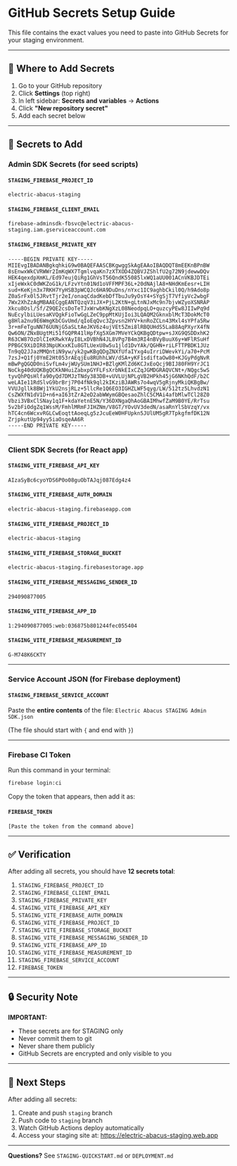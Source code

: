 # GitHub Secrets Setup Guide

This file contains the exact values you need to paste into GitHub Secrets for your staging environment.

---

## 📍 Where to Add Secrets

1. Go to your GitHub repository
2. Click **Settings** (top right)
3. In left sidebar: **Secrets and variables** → **Actions**
4. Click **"New repository secret"**
5. Add each secret below

---

## 🔐 Secrets to Add

### Admin SDK Secrets (for seed scripts)

#### `STAGING_FIREBASE_PROJECT_ID`
```
electric-abacus-staging
```

#### `STAGING_FIREBASE_CLIENT_EMAIL`
```
firebase-adminsdk-fbsvc@electric-abacus-staging.iam.gserviceaccount.com
```

#### `STAGING_FIREBASE_PRIVATE_KEY`
```
-----BEGIN PRIVATE KEY-----
MIIEvgIBADANBgkqhkiG9w0BAQEFAASCBKgwggSkAgEAAoIBAQDQT8mEEKnBPnBW
8sEnwxWkCVRWWr2ImKqWX7TgmlvqaKn7zXTXOD4ZQBVJZShlfU2g72N9jdewwDQv
HEK4qexdpXmKL/Ed97eujQiRg1GhVsT56QndK55085lxWQ1aUU001ACnVKBJDTEi
xIjeWxkC0dWKZoG1k/LFzvYtn01Nd1oVFFMPF36L+20dNAjlA8+NHdKmEesr+LIH
sud+KeKjn3x7RKH7YyHSB3pWCQJc6HA9DuDns/nYxc1IC9aghbCkil0Q/h9Ado8p
Z0aSrFx0l5JRvtTjr2eI/onaqCdadKebDfTbuJu9yOsY4+SYgSjT7VfiyVc2wbgF
7Wx2XhZzAgMBAAECggEANTQzqV3iJX+PjL2KtN+gLtnNJxMc9n7bjvWZyoXSNRAP
Xkcu8Osl/Sf/Z9QE2csDoTeTJxWrwbKNgXzL08NeodpqLO+quzcyPEw8JIIwPq9d
NuEcylbiLUesaKVQgkFioTwGgLZeC9ppMtKUjIoi3LQAQM2GknxblMcT3DokMcT0
g8Hla2nu9E6WmgKbCGvUmd/qIoEqQvc3Zpvsn2HYV+knRoZCLn43Mxl4sYPfa5Rw
3r+mFeTguNN76UUNjG5aSLtAeJKV6z4ujVEt5Zmi8lRBQUHdS5LaB8AqPXyrX4fN
Qw6ON/ZNxBUgtMi51fGQPR41lHpfXg5XGm7MVeYCkQKBgQDtpw+sJXG9QSDDxhK2
R63CW87OzDlCIeKRwkYAyI8LxDVBhN4JL8VPg7B4m3RI4nBVyBuuX6y+WFlRSuHf
PPBGC9XiDIR83NpUKxxKIu8GTLUexU8w5u1jld1DvYAk/QGHN+riLFTTPBDK1JUz
Tn9qQ2JJazMMQntiN9yw/yk2gwKBgQDgZNXfUfaIYxg4uIrriDWevkYi/a70+PcM
7zsJ+Q1fj0YmE2Ht053rAEqjEu8RUhhLWV/dSA+yKF1sdiftaOw80+KJGyPdgNvR
mBwPgQGQD0niSvfLm4vjWUySUm1NHJ+BZlgKMlZd6KCJxEoQcj9BIJ80FH9YrJC1
NoCkg40dUQKBgQCKkNHuiZabxpGYFLFsXrbNkEIxCZqJGMDGRAQVCNt+/NQgc5wS
tyvQhPQsHlfa90yQd7DMJzTNdy383DB+vUVLUjNPLgVB2HPkh45jG6NKhQdF/b2C
weLAIe11RdSlvG9brBrj7P04fNk9ql2kIKziBJAWRs7o4wqV5gRjnyMkiQKBgBw/
VVUJgllk8BWj1YkU2nsjRLz+5llcRe1Q6EO3IGHZLWF5qyg/LW/512tz5LhvdzN1
CsZWXfN1dV1D+n6+aI63tZrA2eD2abWWymGBQesaoZhlC5CMAi4afbMlwTCl28Z0
Vbzi3VBxClSNay1q1F+kdaYetnE5N/Y36DXNgaQhAoGBAIMhwfZaM9B0YE/RrTsu
5v2bFiOdgZq1WssM/FmhlMRmFJIHZNm/V8GT/YOvUV3dedN/asaRnYlSbVzqY/vx
hTC4cn6WcxvRGLCwEoqttAoeqLg5zJcuEeW0HFUpkn5JUlUM5gR7TpkgfmfDK12N
ZrjpkutUp94yy5iaOsqeAA6R
-----END PRIVATE KEY-----
```

---

### Client SDK Secrets (for React app)

#### `STAGING_VITE_FIREBASE_API_KEY`
```
AIzaSyBc6cyoYDS6P0o08guObTAJqj087Edg4z4
```

#### `STAGING_VITE_FIREBASE_AUTH_DOMAIN`
```
electric-abacus-staging.firebaseapp.com
```

#### `STAGING_VITE_FIREBASE_PROJECT_ID`
```
electric-abacus-staging
```

#### `STAGING_VITE_FIREBASE_STORAGE_BUCKET`
```
electric-abacus-staging.firebasestorage.app
```

#### `STAGING_VITE_FIREBASE_MESSAGING_SENDER_ID`
```
294090877005
```

#### `STAGING_VITE_FIREBASE_APP_ID`
```
1:294090877005:web:036875b801244fec055404
```

#### `STAGING_VITE_FIREBASE_MEASUREMENT_ID`
```
G-M748K6CKTY
```

---

### Service Account JSON (for Firebase deployment)

#### `STAGING_FIREBASE_SERVICE_ACCOUNT`

Paste the **entire contents** of the file:
`Electric Abacus STAGING Admin SDK.json`

(The file should start with `{` and end with `}`)

---

### Firebase CI Token

Run this command in your terminal:
```bash
firebase login:ci
```

Copy the token that appears, then add it as:

#### `FIREBASE_TOKEN`
```
[Paste the token from the command above]
```

---

## ✅ Verification

After adding all secrets, you should have **12 secrets total**:

1. `STAGING_FIREBASE_PROJECT_ID`
2. `STAGING_FIREBASE_CLIENT_EMAIL`
3. `STAGING_FIREBASE_PRIVATE_KEY`
4. `STAGING_VITE_FIREBASE_API_KEY`
5. `STAGING_VITE_FIREBASE_AUTH_DOMAIN`
6. `STAGING_VITE_FIREBASE_PROJECT_ID`
7. `STAGING_VITE_FIREBASE_STORAGE_BUCKET`
8. `STAGING_VITE_FIREBASE_MESSAGING_SENDER_ID`
9. `STAGING_VITE_FIREBASE_APP_ID`
10. `STAGING_VITE_FIREBASE_MEASUREMENT_ID`
11. `STAGING_FIREBASE_SERVICE_ACCOUNT`
12. `FIREBASE_TOKEN`

---

## 🔒 Security Note

**IMPORTANT:**
- These secrets are for STAGING only
- Never commit them to git
- Never share them publicly
- GitHub Secrets are encrypted and only visible to you

---

## 🚀 Next Steps

After adding all secrets:

1. Create and push `staging` branch
2. Push code to `staging` branch
3. Watch GitHub Actions deploy automatically
4. Access your staging site at: https://electric-abacus-staging.web.app

---

**Questions?** See `STAGING-QUICKSTART.md` or `DEPLOYMENT.md`
